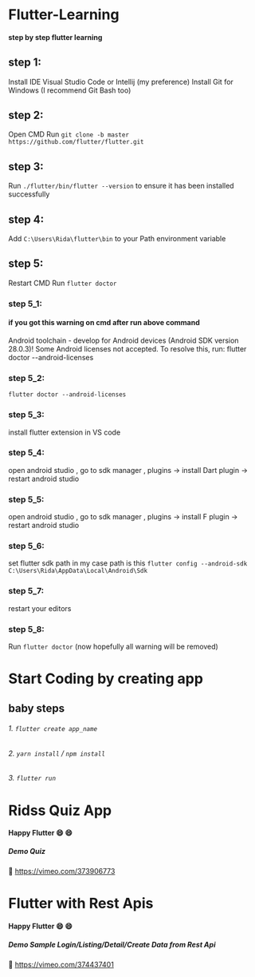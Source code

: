 # Flutter-Learning

#### step by step flutter learning

## step 1:
Install IDE Visual Studio Code or Intellij (my preference)
Install Git for Windows (I recommend Git Bash too)

## step 2:
Open CMD
Run `git clone -b master https://github.com/flutter/flutter.git`

## step 3:
Run `./flutter/bin/flutter --version` to ensure it has been installed successfully

## step 4:
Add `C:\Users\Rida\flutter\bin` to your Path environment variable

## step 5:
Restart CMD
Run `flutter doctor`

### step 5_1:
#### if you got this warning on cmd after run above command

Android toolchain - develop for Android devices (Android SDK version 28.0.3)! Some Android licenses not accepted.  To resolve this, run: flutter doctor --android-licenses

### step 5_2:
 `flutter doctor --android-licenses`

### step 5_3:
install flutter extension in VS code

### step 5_4:
open android studio , go to sdk manager , plugins -> install Dart plugin -> restart android studio

### step 5_5:
open android studio , go to sdk manager , plugins -> install F plugin -> restart android studio

### step 5_6:
set flutter sdk path in my case path is this 
`flutter config --android-sdk C:\Users\Rida\AppData\Local\Android\Sdk`

### step 5_7:
restart your editors

### step 5_8:
Run `flutter doctor` (now hopefully all warning will be removed)

# Start Coding by creating app

## baby steps

###### 1. `flutter create app_name`
###### 2. `yarn install` / `npm install`
###### 3. `flutter run`



# Ridss Quiz App

#### Happy Flutter :smile: :smile:

##### Demo Quiz 

:link: https://vimeo.com/373906773

# Flutter with Rest Apis

#### Happy Flutter :smile: :smile:

##### Demo Sample Login/Listing/Detail/Create Data from Rest Api 

:link: https://vimeo.com/374437401